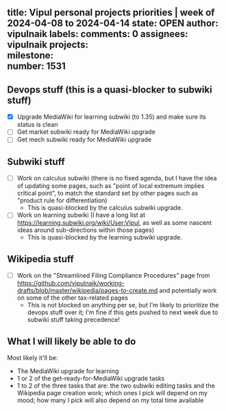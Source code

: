 title:	Vipul personal projects priorities | week of 2024-04-08 to 2024-04-14
state:	OPEN
author:	vipulnaik
labels:	
comments:	0
assignees:	vipulnaik
projects:	
milestone:	
number:	1531
--
## Devops stuff (this is a quasi-blocker to subwiki stuff)

- [x] Upgrade MediaWiki for learning subwiki (to 1.35) and make sure its status is clean
- [ ] Get market subwiki ready for MediaWiki upgrade
- [ ] Get mech subwiki ready for MediaWiki upgrade

## Subwiki stuff

- [ ] Work on calculus subwiki (there is no fixed agenda, but I have the idea of updating some pages, such as "point of local extremum implies critical point", to match the standard set by other pages such as "product rule for differentiation)
  - This is quasi-blocked by the calculus subwiki upgrade.
- [ ] Work on learning subwiki (I have a long list at https://learning.subwiki.org/wiki/User:Vipul, as well as some nascent ideas around sub-directions within those pages)
  - This is quasi-blocked by the learning subwiki upgrade.

## Wikipedia stuff

- [ ] Work on the "Streamlined Filing Compliance Procedures" page from https://github.com/vipulnaik/working-drafts/blob/master/wikipedia/pages-to-create.md and potentially work on some of the other tax-related pages
  - This is not blocked on anything per se, but I'm likely to prioritize the devops stuff over it; I'm fine if this gets pushed to next week due to subwiki stuff taking precedence!

## What I will likely be able to do

Most likely it'll be:

* The MediaWiki upgrade for learning
* 1 or 2 of the get-ready-for-MediaWiki upgrade tasks
* 1 to 2 of the three tasks that are: the two subwiki editing tasks and the Wikipedia page creation work; which ones I pick will depend on my mood; how many I pick will also depend on my total time available
